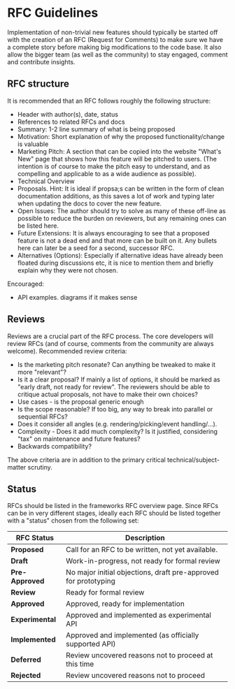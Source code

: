 # RFC Guidelines

Implementation of non-trivial new features should typically be started off with the creation of an RFC (Request for Comments) to make sure we have a complete story before making big modifications to the code base. It also allow the bigger team (as well as the community) to stay engaged, comment and contribute insights.


## RFC structure

It is recommended that an RFC follows roughly the following structure:

* Header with author(s), date, status
* References to related RFCs and docs
* Summary: 1-2 line summary of what is being proposed
* Motivation: Short explanation of why the proposed functionality/change is valuable
* Marketing Pitch: A section that can be copied into the website "What's New" page that shows how this feature will be pitched to users. (The intention is of course to make the pitch easy to understand, and as compelling and applicable to as a wide audience as possible).
* Technical Overview
* Proposals. Hint: It is ideal if propsa;s can be written in the form of clean documentation additions, as this saves a lot of work and typing later when updating the docs to cover the new feature.
* Open Issues: The author should try to solve as many of these off-line as possible to reduce the burden on reviewers, but any remaining ones can be listed here.
* Future Extensions: It is always encouraging to see that a proposed feature is not a dead end and that more can be built on it. Any bullets here can later be a seed for a second, successor RFC.
* Alternatives (Options): Especially if alternative ideas have already been floated during discussions etc, it is nice to mention them and briefly explain why they were not chosen.

Encouraged:
* API examples. diagrams if it makes sense


## Reviews

Reviews are a crucial part of the RFC process. The core developers will review RFCs (and of course, comments from the community are always welcome). Recommended review criteria:

* Is the marketing pitch resonate? Can anything be tweaked to make it more "relevant"?
* Is it a clear proposal? If mainly a list of options, it should be marked as "early draft, not ready for review". The reviewers should be able to critique actual proposals, not have to make their own choices?
* Use cases - is the proposal generic enough
* Is the scope reasonable? If too big, any way to break into parallel or sequential RFCs?
* Does it consider all angles (e.g. rendering/picking/event handling/...).
* Complexity - Does it add much complexity? Is it justified, considering "tax" on maintenance and future features?
* Backwards compatibility?

The above criteria are in addition to the primary critical technical/subject-matter scrutiny.


## Status

RFCs should be listed in the frameworks RFC overview page. Since RFCs can be in very different stages, ideally each RFC should be listed together with a "status" chosen from the following set:

| RFC Status       | Description |
| ---              | --- |
| **Proposed**     | Call for an RFC to be written, not yet available. |
| **Draft**        | Work-in-progress, not ready for formal review |
| **Pre-Approved** | No major initial objections, draft pre-approved for prototyping |
| **Review**       | Ready for formal review |
| **Approved**     | Approved, ready for implementation |
| **Experimental** | Approved and implemented as experimental API |
| **Implemented**  | Approved and implemented (as officially supported API) |
| **Deferred**     | Review uncovered reasons not to proceed at this time |
| **Rejected**     | Review uncovered reasons not to proceed |
